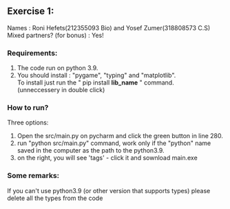 ## Exercise 1: 

Names : Roni Hefets(212355093 Bio) and Yosef Zumer(318808573 C.S) </br>
Mixed partners? (for bonus) : Yes!

### Requirements:
1. The code run on python 3.9.
2. You should install : "pygame", "typing" and "matplotlib". </br>
To install just run the " pip install **lib_name** " command.</br>
(unneccessery in double click)

### How to run?
Three options:</br>
1. Open the src/main.py on pycharm and click the green button in line 280.
2. run "python src/main.py" command, work only if the "python" name saved in the computer as the path to the python3.9.
3. on the right, you will see 'tags' - click it and sownload main.exe 

### Some remarks:
If you can't use python3.9 (or other version that supports types)
 please delete all the types from the code
